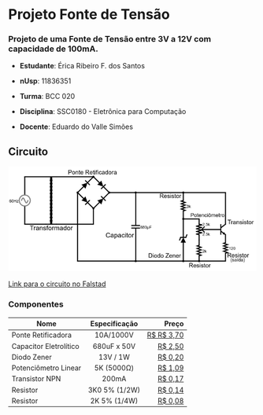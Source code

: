 # Projeto Fonte de Tensão
### Projeto de uma Fonte de Tensão entre 3V a 12V com capacidade de 100mA.

* __Estudante__: Érica Ribeiro F. dos Santos 

* __nUsp__: 11836351

* __Turma__: BCC 020

* __Disciplina__: SSC0180 - Eletrônica para Computação

* __Docente__: Eduardo do Valle Simões

## Circuito
![Alt text](https://github.com/ericarfs/Projeto-Fonte-de-Tensao/blob/master/FalstadCircuito.png?raw=true "Diagrama da Fonte com os valores dos componentes")

[Link para o circuito no Falstad](http://tinyurl.com/ybtpo8dz)
### Componentes

|       Nome       |     Especificação   | Preço |
|------------------|:-------------------:|------:|
|Ponte Retificadora|     10A/1000V  | [R$ R$ 3,70](https://www.baudaeletronica.com.br/ponte-retificadora-kbu1010.html)|
| Capacitor Eletrolítico       |   680uF x 50V       | [R$ 2,50](https://www.eletro-parts.com/produto_detalhes/p/TmpRME1BPT0=/Eletrolitico/133-+Eletrolitico+680uF+x+50V) |
| Diodo Zener      |    13V / 1W         | [R$ 0,20](https://www.baudaeletronica.com.br/diodo-zener-1n4743-13v-1w.html)|
| Potenciômetro Linear   |          5K (5000Ω)           | [R$ 1,09](https://www.baudaeletronica.com.br/potenciometro-linear-de-5k-5000.html) |
| Transistor NPN      |         200mA            | [R$ 0,17](https://www.baudaeletronica.com.br/transistor-npn-2n3904.html) |
| Resistor         |      3K0 5% (1/2W)               | [R$ 0,14](https://www.baudaeletronica.com.br/resistor-3k0-1-2w.html)|
| Resistor         |         2K 5% (1/4W)            | [R$ 0,08](https://www.baudaeletronica.com.br/resistor-2k-5-1-4w.html)|



